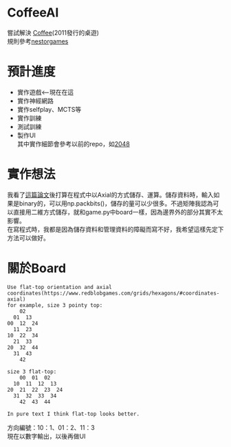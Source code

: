 # CoffeeAI
嘗試解決 [Coffee](https://boardgamegeek.com/boardgame/94746/coffee)(2011發行的桌遊)  
規則參考[nestorgames](https://www.nestorgames.com/rulebooks/COFFEE_EN.pdf)
# 預計進度  
* 實作遊戲<--現在在這  
* 實作神經網路  
* 實作selfplay、MCTS等  
* 實作訓練  
* 測試訓練  
* 製作UI  
其中實作細節會參考以前的repo，如[2048](https://github.com/kennychenfs/2048-ai)
# 實作想法
我看了[這篇論文](https://doi.org/10.48550/arXiv.2101.10897)後打算在程式中以Axial的方式儲存、運算。儲存資料時，輸入如果是binary的，可以用np.packbits()，儲存的量可以少很多。不過矩陣我認為可以直接用二維方式儲存，就和game.py中board一樣，因為邊界外的部分其實不太影響。  
在寫程式時，我都是因為儲存資料和管理資料的障礙而寫不好，我希望這樣先定下方法可以做好。
# 關於Board
```
Use flat-top orientation and axial coordinates(https://www.redblobgames.com/grids/hexagons/#coordinates-axial)
for example, size 3 pointy top:
    02
  01  13
00  12  24
  11  23
10  22  34
  21  33
20  32  44
  31  43
    42

size 3 flat-top:
    00  01  02
  10  11  12  13
20  21  22  23  24
  31  32  33  34
    42  43  44

In pure text I think flat-top looks better.
```
方向編號：10：1、01：2、11：3  
現在以數字輸出，以後再做UI
